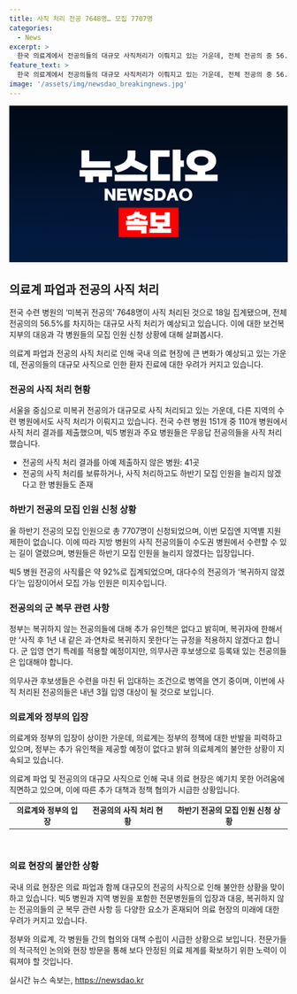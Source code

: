 ```yaml
---
title: 사직 처리 전공 7648명… 모집 7707명
categories:
  - News
excerpt: >
  한국 의료계에서 전공의들의 대규모 사직처리가 이뤄지고 있는 가운데, 전체 전공의 중 56.5%가 사직했으며, 추가 사직으로 인해 1만명을 넘을 것으로 예상됨. 병원들은 복귀 여부를 밝히지 않은 전공의들에 대해 사직 조치를 취하고, 하반기 전공의 모집에서 전체 정원의 10배 이상을 신청했으나, 복귀 의사가 미미하여 의료 파행 우려가 제기되고 있음. 정부는 복귀자에 한해 유인책을 제공하며, 미복귀 전공의에 대한 군 입영 연기 특례를 적용할 예정이나, 의사들의 반발이 일고 있음.
feature_text: >
  한국 의료계에서 전공의들의 대규모 사직처리가 이뤄지고 있는 가운데, 전체 전공의 중 56.5%가 사직했으며, 추가 사직으로 인해 1만명을 넘을 것으로 예상됨. 병원들은 복귀 여부를 밝히지 않은 전공의들에 대해 사직 조치를 취하고, 하반기 전공의 모집에서 전체 정원의 10배 이상을 신청했으나, 복귀 의사가 미미하여 의료 파행 우려가 제기되고 있음. 정부는 복귀자에 한해 유인책을 제공하며, 미복귀 전공의에 대한 군 입영 연기 특례를 적용할 예정이나, 의사들의 반발이 일고 있음.
image: '/assets/img/newsdao_breakingnews.jpg'
---
```


<p><img src="/assets/img/newsdao_breakingnews.jpg" alt="firstkoreanews 속보" /></p>

<h2 data-ke-size="size26">의료계 파업과 전공의 사직 처리</h2>

<p>전국 수련 병원의 ‘미복귀 전공의’ 7648명이 사직 처리된 것으로 18일 집계됐으며, 전체 전공의의 56.5%를 차지하는 대규모 사직 처리가 예상되고 있습니다. 이에 대한 보건복지부의 대응과 각 병원들의 모집 인원 신청 상황에 대해 살펴봅시다.</p>

<p data-ke-size="size16">의료계 파업과 전공의 사직 처리로 인해 국내 의료 현장에 큰 변화가 예상되고 있는 가운데, 전공의들의 대규모 사직으로 인한 환자 진료에 대한 우려가 커지고 있습니다.</p>

<h3 data-ke-size="size24">전공의 사직 처리 현황</h3>

<p>서울을 중심으로 미복귀 전공의가 대규모로 사직 처리되고 있는 가운데, 다른 지역의 수련 병원에서도 사직 처리가 이뤄지고 있습니다. 전국 수련 병원 151개 중 110개 병원에서 사직 처리 결과를 제출했으며, 빅5 병원과 주요 병원들은 무응답 전공의들을 사직 처리했습니다.</p>

<ul>
  <li>전공의 사직 처리 결과를 아예 제출하지 않은 병원: 41곳</li>
  <li>전공의 사직 처리를 보류하거나, 사직 처리하고도 하반기 모집 인원을 늘리지 않겠다고 한 병원들도 존재</li>
</ul>

<h3 data-ke-size="size24">하반기 전공의 모집 인원 신청 상황</h3>

<p>올 하반기 전공의 모집 인원으로 총 7707명이 신청되었으며, 이번 모집엔 지역별 지원 제한이 없습니다. 이에 따라 지방 병원의 사직 전공의들이 수도권 병원에서 수련할 수 있는 길이 열렸으며, 병원들은 하반기 모집 인원을 늘리지 않겠다는 입장입니다.</p>

<p data-ke-size="size16">빅5 병원 전공의 사직률은 약 92%로 집계되었으며, 대다수의 전공의가 ‘복귀하지 않겠다’는 입장이어서 모집 가능 인원은 미지수입니다.</p>

<h3 data-ke-size="size24">전공의의 군 복무 관련 사항</h3>

<p>정부는 복귀하지 않는 전공의들에 대해 추가 유인책은 없다고 밝히며, 복귀자에 한해서만 ‘사직 후 1년 내 같은 과·연차로 복귀하지 못한다’는 규정을 적용하지 않겠다고 합니다. 군 입영 연기 특례를 적용할 예정이지만, 의무사관 후보생으로 등록돼 있는 전공의들은 입대해야 합니다.</p>

<p data-ke-size="size16">의무사관 후보생들은 수련을 마친 뒤 입대하는 조건으로 병역을 연기 중이며, 이번에 사직 처리된 전공의들은 내년 3월 입영 대상이 될 것으로 보입니다.</p>

<h3 data-ke-size="size24">의료계와 정부의 입장</h3>

<p>의료계와 정부의 입장이 상이한 가운데, 의료계는 정부의 정책에 대한 반발을 피력하고 있으며, 정부는 추가 유인책을 제공할 예정이 없다고 밝혀 의료체계의 불안한 상황이 지속되고 있습니다.</p>

<p data-ke-size="size16">의료계 파업 및 전공의의 대규모 사직으로 인해 국내 의료 현장은 예기치 못한 어려움에 직면하고 있으며, 이에 따른 추가 대책과 정책 협의가 시급한 상황입니다.</p>

<table>
    <tr>
        <td style="text-align: center; height: 17px;"><b>의료계와 정부의 입장</b></td>
        <td style="text-align: center; height: 17px;"><b>전공의의 사직 처리 현황</b></td>
        <td style="text-align: center; height: 17px;"><b>하반기 전공의 모집 인원 신청 상황</b></td>
    </tr>
</table>

<p data-ke-size="size16">&nbsp;</p>

<h3 data-ke-size="size24">의료 현장의 불안한 상황</h3>

<p>국내 의료 현장은 의료 파업과 함께 대규모의 전공의 사직으로 인해 불안한 상황을 맞이하고 있습니다. 빅5 병원과 지역 병원을 포함한 전문병원들의 입장과 대응, 복귀하지 않는 전공의들의 군 복무 관련 사항 등 다양한 요소가 혼재되어 의료 현장의 미래에 대한 우려가 커지고 있습니다.</p>

<p data-ke-size="size16">정부와 의료계, 각 병원들 간의 협의와 대책 수립이 시급한 상황으로 보입니다. 전문가들의 적극적인 논의와 현장 방문을 통해 보다 안정된 의료 체계를 확보하기 위한 노력이 이뤄져야 할 것입니다.</p>
실시간 뉴스 속보는, <a href="https://newsdao.kr" rel="dofollow">https://newsdao.kr</a>


